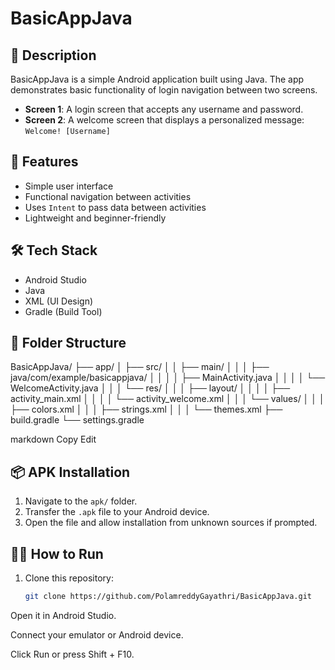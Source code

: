 # BasicAppJava

## 📱 Description

BasicAppJava is a simple Android application built using Java. The app demonstrates basic functionality of login navigation between two screens.

- **Screen 1**: A login screen that accepts any username and password.
- **Screen 2**: A welcome screen that displays a personalized message:  
  `Welcome! [Username]`

## 🚀 Features

- Simple user interface
- Functional navigation between activities
- Uses `Intent` to pass data between activities
- Lightweight and beginner-friendly

## 🛠️ Tech Stack

- Android Studio
- Java
- XML (UI Design)
- Gradle (Build Tool)

## 🧩 Folder Structure

BasicAppJava/
├── app/
│ ├── src/
│ │ ├── main/
│ │ │ ├── java/com/example/basicappjava/
│ │ │ │ ├── MainActivity.java
│ │ │ │ └── WelcomeActivity.java
│ │ │ └── res/
│ │ │ ├── layout/
│ │ │ │ ├── activity_main.xml
│ │ │ │ └── activity_welcome.xml
│ │ │ └── values/
│ │ │ ├── colors.xml
│ │ │ ├── strings.xml
│ │ │ └── themes.xml
├── build.gradle
└── settings.gradle

markdown
Copy
Edit

## 📦 APK Installation

1. Navigate to the `apk/` folder.
2. Transfer the `.apk` file to your Android device.
3. Open the file and allow installation from unknown sources if prompted.

## 🧑‍💻 How to Run

1. Clone this repository:

   ```bash
   git clone https://github.com/PolamreddyGayathri/BasicAppJava.git
Open it in Android Studio.

Connect your emulator or Android device.

Click Run or press Shift + F10.
